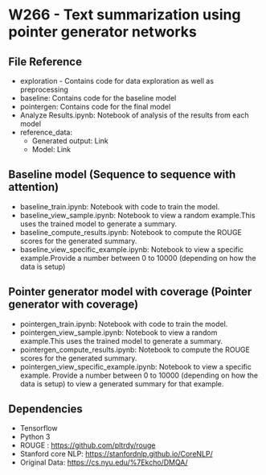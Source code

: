 # W266 - Text summarization using pointer generator networks

## File Reference
- exploration - Contains code for data exploration as well as preprocessing
- baseline: Contains code for the baseline model 
- pointergen: Contains code for the final model 
- Analyze Results.ipynb: Notebook of analysis of the results from each model
- reference_data: 
	- Generated output: Link
	- Model: Link


## Baseline model (Sequence to sequence with attention)
- baseline_train.ipynb: Notebook with code to train the model.
- baseline_view_sample.ipynb: Notebook to view a random example.This uses the trained model to generate a summary.
- baseline_compute_results.ipynb: Notebook to compute the ROUGE scores for the generated summary.
- baseline_view_specific_example.ipynb: Notebook to view a specific example.Provide a number between 0 to 10000 (depending on how the data is setup)


## Pointer generator model with coverage (Pointer generator with coverage)
- pointergen_train.ipynb: Notebook with code to train the model.
- pointergen_view_sample.ipynb: Notebook to view a random example.This uses the trained model to generate a summary.
- pointergen_compute_results.ipynb: Notebook to compute the ROUGE scores for the generated summary.
- pointergen_view_specific_example.ipynb: Notebook to view a specific example. Provide a number between 0 to 10000 (depending on how the data is setup) to view a generated summary for that example.


## Dependencies
- Tensorflow
- Python 3
- ROUGE : https://github.com/pltrdy/rouge
- Stanford core NLP: https://stanfordnlp.github.io/CoreNLP/
- Original Data: https://cs.nyu.edu/%7Ekcho/DMQA/